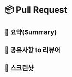 # 📦 Pull Request

## 📝 요약(Summary)

<!--- 변경 사항 및 관련 이슈에 대해 간단하게 작성해주세요. 어떻게보다 무엇을 왜 수정했는지 설명해주세요. -->

## 💬 공유사항 to 리뷰어

<!--
이 PR에서 집중적으로 리뷰 받고 싶은 부분이나
논의가 필요한 사항을 작성해주세요.
예시: 함수명, 컴포넌트 구조, 성능 최적화 아이디어 등
-->

## 📸 스크린샷

<!-- UI/UX 변경 시 필수로 첨부 -->
